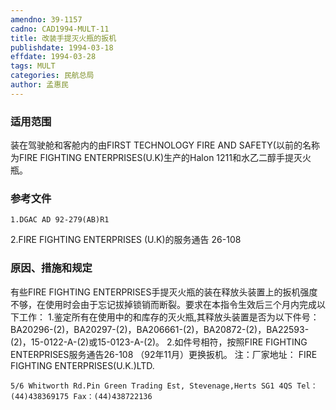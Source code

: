 ```yaml
---
amendno: 39-1157
cadno: CAD1994-MULT-11
title: 改装手提灭火瓶的扳机
publishdate: 1994-03-18
effdate: 1994-03-28
tags: MULT
categories: 民航总局
author: 孟惠民
---
```


### 适用范围 
装在驾驶舱和客舱内的由FIRST TECHNOLOGY FIRE AND SAFETY(以前的名称为FIRE FIGHTING ENTERPRISES(U.K)生产的Halon 1211和水乙二醇手提灭火瓶。

<!--more-->
### 参考文件
    1.DGAC AD 92-279(AB)R1 
2.FIRE FIGHTING ENTERPRISES (U.K)的服务通告 26-108

### 原因、措施和规定 
有些FIRE FIGHTING ENTERPRISES手提灭火瓶的装在释放头装置上的扳机强度不够，在使用时会由于忘记拔掉锁销而断裂。要求在本指令生效后三个月内完成以下工作： 
    1.鉴定所有在使用中的和库存的灭火瓶,其释放头装置是否为以下件号：BA20296-(2)，BA20297-(2)，BA206661-(2)，BA20872-(2)，BA22593-(2)，15-0122-A-(2)或15-0123-A-(2)。 
    2.如件号相符，按照FIRE FIGHTING ENTERPRISES服务通告26-108
（92年11月）更换扳机。     注：厂家地址：     FIRE FIGHTING ENTERPRISES(U.K.)LTD. 
         
    5/6 Whitworth Rd.Pin Green Trading Est, Stevenage,Herts SG1 4QS Tel：(44)438369175 Fax：(44)438722136
